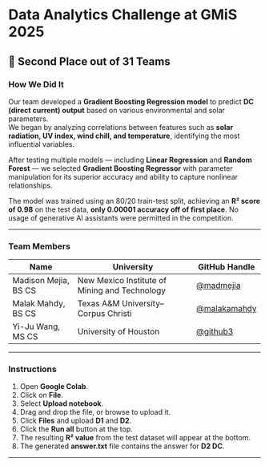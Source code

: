 # Data Analytics Challenge at GMiS 2025 

## 🥈 Second Place out of 31 Teams

### How We Did It

Our team developed a **Gradient Boosting Regression model** to predict **DC (direct current) output** based on various environmental and solar parameters.  
We began by analyzing correlations between features such as **solar radiation, UV index, wind chill, and temperature**, identifying the most influential variables.  

After testing multiple models — including **Linear Regression** and **Random Forest** — we selected **Gradient Boosting Regressor** with parameter manipulation for its superior accuracy and ability to capture nonlinear relationships.  

The model was trained using an 80/20 train-test split, achieving an **R² score of 0.98** on the test data, **only 0.00001 accuracy off of first place**. No usage of generative AI assistants were permitted in the competition.

---

### Team Members

| Name | University | GitHub Handle |
|------|-------------|----------------|
| Madison Mejia, BS CS | New Mexico Institute of Mining and Technology | [@madmejia](https://github.com/madmejia) |
| Malak Mahdy, BS CS | Texas A&M University–Corpus Christi | [@malakamahdy](https://github.com/malakamahdy) |
| Yi-Ju Wang, MS CS | University of Houston | [@github3](https://github.com/github3) |

---

### Instructions

1. Open **Google Colab**.  
2. Click on **File**.  
3. Select **Upload notebook**.  
4. Drag and drop the file, or browse to upload it.  
5. Click **Files** and upload **D1** and **D2**.  
6. Click the **Run all** button at the top.  
7. The resulting **R² value** from the test dataset will appear at the bottom.  
8. The generated **answer.txt** file contains the answer for **D2 DC**.  

---
